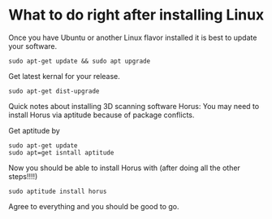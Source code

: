 # What to do right after installing Linux

Once you have Ubuntu or another Linux flavor installed it is best to update your software. 

```
sudo apt-get update && sudo apt upgrade
```

Get latest kernal for your release.

```
sudo apt-get dist-upgrade
```

Quick notes about installing 3D scanning software Horus:
You may need to install Horus via aptitude because of package conflicts.

Get aptitude by 
```
sudo apt-get update
sudo apt=get isntall aptitude
```

Now you should be able to install Horus with (after doing all the other steps!!!!) 
```
sudo aptitude install horus
```

Agree to everything and you should be good to go.


